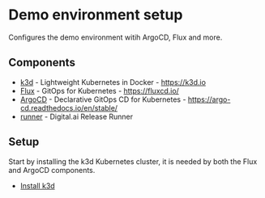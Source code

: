 # Demo environment setup

Configures the demo environment witih ArgoCD, Flux and more.

## Components

- [k3d](k3d) - Lightweight Kubernetes in Docker - https://k3d.io
- [Flux](flux) - GitOps for Kubernetes - https://fluxcd.io/
- [ArgoCD](argo) - Declarative GitOps CD for Kubernetes - https://argo-cd.readthedocs.io/en/stable/
- [runner](runner) - Digital.ai Release Runner

## Setup

Start by installing the k3d Kubernetes cluster, it is needed by both the Flux and ArgoCD components.

* [Install k3d](k3d/install.cli.md)

